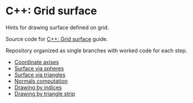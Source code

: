 # C++: Grid surface
Hints for drawing surface defined on grid.  

Source code for [C++: Grid surface](https://dkurtaev.github.io/grid_surface) guide.  

Repository organized as single branches with worked code for each step.  
* [Coordinate axises](https://github.com/dkurtaev/grid_surface/tree/coordinate_axises)  
* [Surface via spheres](https://github.com/dkurtaev/grid_surface/tree/surface_via_spheres)  
* [Surface via triangles](https://github.com/dkurtaev/grid_surface/tree/surface_via_triangles)  
* [Normals computation](https://github.com/dkurtaev/grid_surface/tree/surface_via_triangles_normals)  
* [Drawing by indices](https://github.com/dkurtaev/grid_surface/tree/draw_by_indices)  
* [Drawing by triangle strip](https://github.com/dkurtaev/grid_surface/tree/triangle_strip)  
